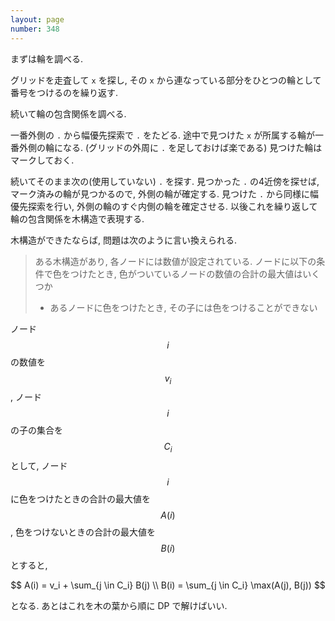 ```yaml
---
layout: page
number: 348
---
```

まずは輪を調べる.

グリッドを走査して `x` を探し, その `x` から連なっている部分をひとつの輪として番号をつけるのを繰り返す.

続いて輪の包含関係を調べる.

一番外側の `.` から幅優先探索で `.` をたどる. 途中で見つけた `x` が所属する輪が一番外側の輪になる. (グリッドの外周に `.` を足しておけば楽である) 見つけた輪はマークしておく.

続いてそのまま次の(使用していない) `.` を探す. 見つかった `.` の4近傍を探せば, マーク済みの輪が見つかるので, 外側の輪が確定する. 見つけた `.` から同様に幅優先探索を行い, 外側の輪のすぐ内側の輪を確定させる. 以後これを繰り返して輪の包含関係を木構造で表現する.

木構造ができたならば, 問題は次のように言い換えられる.

> ある木構造があり, 各ノードには数値が設定されている. ノードに以下の条件で色をつけたとき, 色がついているノードの数値の合計の最大値はいくつか
> * あるノードに色をつけたとき, その子には色をつけることができない

ノード $$ i $$ の数値を $$ v_i $$, ノード $$ i $$ の子の集合を $$ C_i $$ として, ノード $$ i $$ に色をつけたときの合計の最大値を $$ A(i) $$, 色をつけないときの合計の最大値を $$ B(i) $$ とすると,

$$
A(i) = v_i + \sum_{j \in C_i} B(j) \\
B(i) = \sum_{j \in C_i} \max(A(j), B(j))
$$

となる. あとはこれを木の葉から順に DP で解けばいい.
